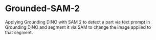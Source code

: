 # Grounded-SAM-2
Applying Grounding DINO with SAM 2 to detect a part via text prompt in Grounding DINO and segment it via SAM to change the image applied to that segment.
